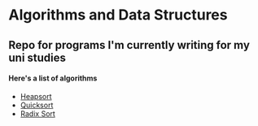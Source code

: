 # Algorithms and Data Structures #

## Repo for programs I'm currently writing for my uni studies ##

#### Here's a list of algorithms ###

* [Heapsort](https://github.com/baldingTomato/Algorithms/tree/master/Heapsort)
* [Quicksort](https://github.com/baldingTomato/Algorithms/tree/master/Quicksort)
* [Radix Sort](https://github.com/baldingTomato/Algorithms/tree/master/Radix_Sort)
